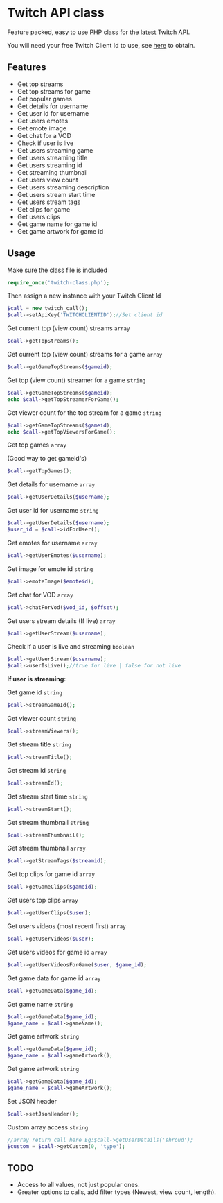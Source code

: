 # Twitch API class
Feature packed, easy to use PHP class for the [latest](https://dev.twitch.tv/docs/api/) Twitch API.

You will need your free Twitch Client Id to use, see [here](https://dev.twitch.tv/docs/api/#step-1-setup) to obtain.

## Features

* Get top streams
* Get top streams for game
* Get popular games
* Get details for username
* Get user id for username
* Get users emotes
* Get emote image
* Get chat for a VOD
* Check if user is live
* Get users streaming game
* Get users streaming title
* Get users streaming id
* Get streaming thumbnail
* Get users view count
* Get users streaming description
* Get users stream start time
* Get users stream tags
* Get clips for game
* Get users clips
* Get game name for game id
* Get game artwork for game id

## Usage

Make sure the class file is included
```php
require_once('twitch-class.php');
```

Then assign a new instance with your Twitch Client Id
```php
$call = new twitch_call();
$call->setApiKey('TWITCHCLIENTID');//Set client id
```

Get current top (view count) streams `array`
```php
$call->getTopStreams();
```

Get current top (view count) streams for a game `array`
```php
$call->getGameTopStreams($gameid);
```

Get top (view count) streamer for a game `string`
```php
$call->getGameTopStreams($gameid);
echo $call->getTopStreamerForGame();
```

Get viewer count for the top stream for a game `string`
```php
$call->getGameTopStreams($gameid);
echo $call->getTopViewersForGame();
```

Get top games `array`

(Good way to get gameid's)
```php
$call->getTopGames();
```

Get details for username `array`
```php
$call->getUserDetails($username);
```

Get user id for username `string`
```php
$call->getUserDetails($username);
$user_id = $call->idForUser();
```

Get emotes for username `array`
```php
$call->getUserEmotes($username);
```

Get image for emote id `string`
```php
$call->emoteImage($emoteid);
```


Get chat for VOD `array`
```php
$call->chatForVod($vod_id, $offset);
```


Get users stream details (If live) `array`
```php
$call->getUserStream($username);
```

Check if a user is live and streaming `boolean`
```php
$call->getUserStream($username);
$call->userIsLive();//true for live | false for not live
```
__If user is streaming:__

Get game id `string`
```php
$call->streamGameId();
```

Get viewer count `string`
```php
$call->streamViewers();
```

Get stream title `string`
```php
$call->streamTitle();
```

Get stream id `string`
```php
$call->streamId();
```

Get stream start time `string`
```php
$call->streamStart();
```

Get stream thumbnail `string`
```php
$call->streamThumbnail();
```

Get stream thumbnail `array`
```php
$call->getStreamTags($streamid);
```

Get top clips for game id `array`
```php
$call->getGameClips($gameid);
```

Get users top clips `array`
```php
$call->getUserClips($user);
```

Get users videos (most recent first) `array`
```php
$call->getUserVideos($user);
```

Get users videos for game id `array`
```php
$call->getUserVideosForGame($user, $game_id);
```

Get game data for game id `array`
```php
$call->getGameData($game_id);
```

Get game name `string`
```php
$call->getGameData($game_id);
$game_name = $call->gameName();
```

Get game artwork `string`
```php
$call->getGameData($game_id);
$game_name = $call->gameArtwork();
```

Get game artwork `string`
```php
$call->getGameData($game_id);
$game_name = $call->gameArtwork();
```

Set JSON header
```php
$call->setJsonHeader();
```

Custom array access `string`
```php
//array return call here Eg:$call->getUserDetails('shroud');
$custom = $call->getCustom(0, 'type');
```


## TODO

* Access to all values, not just popular ones.
* Greater options to calls, add filter types (Newest, view count, length).

